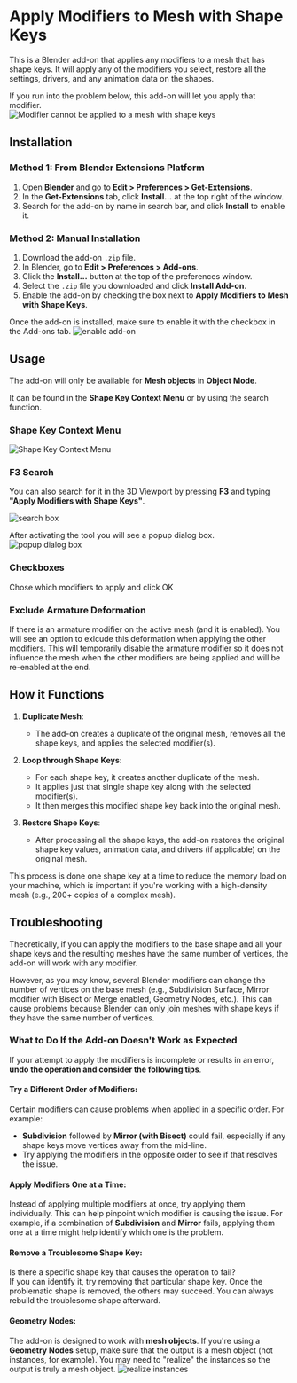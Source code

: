 # Apply Modifiers to Mesh with Shape Keys

This is a Blender add-on that applies any modifiers to a mesh that has shape keys. It will apply any of the modifiers you select, restore all the settings, drivers, and any animation data on the shapes.

If you run into the problem below, this add-on will let you apply that modifier.  
![Modifier cannot be applied to a mesh with shape keys](images/cant-apply.png)

## Installation

### Method 1: From Blender Extensions Platform

1. Open **Blender** and go to **Edit > Preferences > Get-Extensions**.
2. In the **Get-Extensions** tab, click **Install...** at the top right of the window.
3. Search for the add-on by name in search bar, and click **Install** to enable it.

### Method 2: Manual Installation

1. Download the add-on `.zip` file.
2. In Blender, go to **Edit > Preferences > Add-ons**.
3. Click the **Install...** button at the top of the preferences window.
4. Select the `.zip` file you downloaded and click **Install Add-on**.
5. Enable the add-on by checking the box next to **Apply Modifiers to Mesh with Shape Keys**.

Once the add-on is installed, make sure to enable it with the checkbox in the Add-ons tab.
![enable add-on](images/enable-add-on.png)

## Usage

The add-on will only be available for **Mesh objects** in **Object Mode**.

It can be found in the **Shape Key Context Menu** or by using the search function.

### Shape Key Context Menu

![Shape Key Context Menu](images/context-menu.png)



### F3 Search
You can also search for it in the 3D Viewport by pressing **F3** and typing **"Apply Modifiers with Shape Keys"**.

![search box](images/f3-search.png)

After activating the tool you will see a popup dialog box.
![popup dialog box](images/popup-dialog-box.png)


### Checkboxes

Chose which modifiers to apply and click OK


### Exclude Armature Deformation

If there is an armature modifier on the active mesh (and it is enabled).  You will see an option to exlcude this deformation when applying the other modifiers.  This will temporarily disable the armature modifier so it does not influence the mesh when the other modifiers are being applied and will be re-enabled at the end.

## How it Functions

1. **Duplicate Mesh**:  
    - The add-on creates a duplicate of the original mesh, removes all the shape keys, and applies the selected modifier(s).

2. **Loop through Shape Keys**:  
    - For each shape key, it creates another duplicate of the mesh.
    - It applies just that single shape key along with the selected modifier(s).
    - It then merges this modified shape key back into the original mesh.

3. **Restore Shape Keys**:  
    - After processing all the shape keys, the add-on restores the original shape key values, animation data, and drivers (if applicable) on the original mesh.

This process is done one shape key at a time to reduce the memory load on your machine, which is important if you're working with a high-density mesh (e.g., 200+ copies of a complex mesh).

## Troubleshooting

Theoretically, if you can apply the modifiers to the base shape and all your shape keys and the resulting meshes have the same number of vertices, the add-on will work with any modifier.

However, as you may know, several Blender modifiers can change the number of vertices on the base mesh (e.g., Subdivision Surface, Mirror modifier with Bisect or Merge enabled, Geometry Nodes, etc.). This can cause problems because Blender can only join meshes with shape keys if they have the same number of vertices.

### What to Do If the Add-on Doesn't Work as Expected

If your attempt to apply the modifiers is incomplete or results in an error, **undo the operation and consider the following tips**.

#### Try a Different Order of Modifiers:
Certain modifiers can cause problems when applied in a specific order. For example:
- **Subdivision** followed by **Mirror (with Bisect)** could fail, especially if any shape keys move vertices away from the mid-line.
- Try applying the modifiers in the opposite order to see if that resolves the issue.

#### Apply Modifiers One at a Time:
Instead of applying multiple modifiers at once, try applying them individually. This can help pinpoint which modifier is causing the issue. For example, if a combination of **Subdivision** and **Mirror** fails, applying them one at a time might help identify which one is the problem.

#### Remove a Troublesome Shape Key:
Is there a specific shape key that causes the operation to fail?  
If you can identify it, try removing that particular shape key. Once the problematic shape is removed, the others may succeed. You can always rebuild the troublesome shape afterward.

#### Geometry Nodes:
The add-on is designed to work with **mesh objects**. If you're using a **Geometry Nodes** setup, make sure that the output is a mesh object (not instances, for example). You may need to "realize" the instances so the output is truly a mesh object.
![realize instances](images/realize-instances.png)


